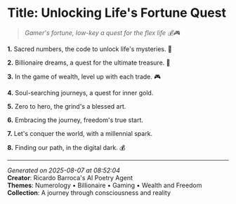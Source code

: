 # Title: Unlocking Life's Fortune Quest

> *Gamer's fortune, low-key a quest for the flex life 💰🎮*

**1.** Sacred numbers, the code to unlock life's mysteries. 🔢


**2.** Billionaire dreams, a quest for the ultimate treasure. 💎


**3.** In the game of wealth, level up with each trade. 🎮


**4.** Soul-searching journeys, a quest for inner gold.


**5.** Zero to hero, the grind's a blessed art.


**6.** Embracing the journey, freedom's true start.


**7.** Let's conquer the world, with a millennial spark.


**8.** Finding our path, in the digital dark. 💰



---

*Generated on 2025-08-07 at 08:52:04*  
**Creator**: Ricardo Barroca's AI Poetry Agent  
**Themes**: Numerology • Billionaire • Gaming • Wealth and Freedom  
**Collection**: A journey through consciousness and reality